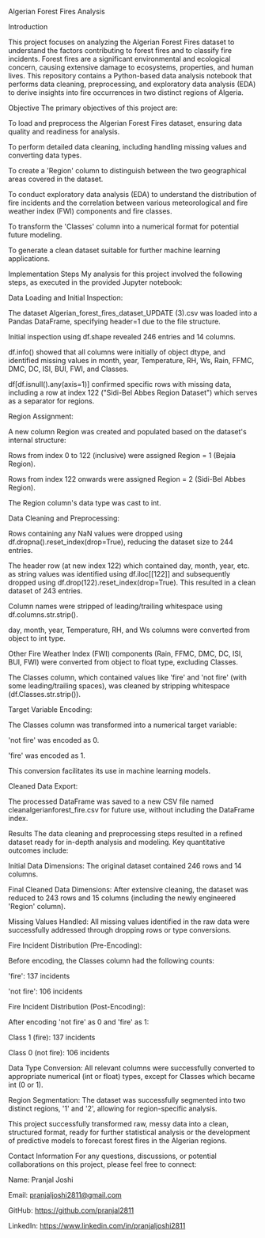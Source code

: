Algerian Forest Fires Analysis


Introduction

This project focuses on analyzing the Algerian Forest Fires dataset to understand the factors contributing to forest fires and to classify fire incidents. Forest fires are a significant environmental and ecological concern, causing extensive damage to ecosystems, properties, and human lives. This repository contains a Python-based data analysis notebook that performs data cleaning, preprocessing, and exploratory data analysis (EDA) to derive insights into fire occurrences in two distinct regions of Algeria.

Objective
The primary objectives of this project are:

To load and preprocess the Algerian Forest Fires dataset, ensuring data quality and readiness for analysis.

To perform detailed data cleaning, including handling missing values and converting data types.

To create a 'Region' column to distinguish between the two geographical areas covered in the dataset.

To conduct exploratory data analysis (EDA) to understand the distribution of fire incidents and the correlation between various meteorological and fire weather index (FWI) components and fire classes.

To transform the 'Classes' column into a numerical format for potential future modeling.

To generate a clean dataset suitable for further machine learning applications.

Implementation Steps
My analysis for this project involved the following steps, as executed in the provided Jupyter notebook:

Data Loading and Initial Inspection:

The dataset Algerian_forest_fires_dataset_UPDATE (3).csv was loaded into a Pandas DataFrame, specifying header=1 due to the file structure.

Initial inspection using df.shape revealed 246 entries and 14 columns.

df.info() showed that all columns were initially of object dtype, and identified missing values in month, year, Temperature, RH, Ws, Rain, FFMC, DMC, DC, ISI, BUI, FWI, and Classes.

df[df.isnull().any(axis=1)] confirmed specific rows with missing data, including a row at index 122 ("Sidi-Bel Abbes Region Dataset") which serves as a separator for regions.

Region Assignment:

A new column Region was created and populated based on the dataset's internal structure:

Rows from index 0 to 122 (inclusive) were assigned Region = 1 (Bejaia Region).

Rows from index 122 onwards were assigned Region = 2 (Sidi-Bel Abbes Region).

The Region column's data type was cast to int.

Data Cleaning and Preprocessing:

Rows containing any NaN values were dropped using df.dropna().reset_index(drop=True), reducing the dataset size to 244 entries.

The header row (at new index 122) which contained day, month, year, etc. as string values was identified using df.iloc[[122]] and subsequently dropped using df.drop(122).reset_index(drop=True). This resulted in a clean dataset of 243 entries.

Column names were stripped of leading/trailing whitespace using df.columns.str.strip().

day, month, year, Temperature, RH, and Ws columns were converted from object to int type.

Other Fire Weather Index (FWI) components (Rain, FFMC, DMC, DC, ISI, BUI, FWI) were converted from object to float type, excluding Classes.

The Classes column, which contained values like 'fire' and 'not fire' (with some leading/trailing spaces), was cleaned by stripping whitespace (df.Classes.str.strip()).

Target Variable Encoding:

The Classes column was transformed into a numerical target variable:

'not fire' was encoded as 0.

'fire' was encoded as 1.

This conversion facilitates its use in machine learning models.

Cleaned Data Export:

The processed DataFrame was saved to a new CSV file named cleanalgerianforest_fire.csv for future use, without including the DataFrame index.

Results
The data cleaning and preprocessing steps resulted in a refined dataset ready for in-depth analysis and modeling. Key quantitative outcomes include:

Initial Data Dimensions: The original dataset contained 246 rows and 14 columns.

Final Cleaned Data Dimensions: After extensive cleaning, the dataset was reduced to 243 rows and 15 columns (including the newly engineered 'Region' column).

Missing Values Handled: All missing values identified in the raw data were successfully addressed through dropping rows or type conversions.

Fire Incident Distribution (Pre-Encoding):

Before encoding, the Classes column had the following counts:

'fire': 137 incidents

'not fire': 106 incidents

Fire Incident Distribution (Post-Encoding):

After encoding 'not fire' as 0 and 'fire' as 1:

Class 1 (fire): 137 incidents

Class 0 (not fire): 106 incidents

Data Type Conversion: All relevant columns were successfully converted to appropriate numerical (int or float) types, except for Classes which became int (0 or 1).

Region Segmentation: The dataset was successfully segmented into two distinct regions, '1' and '2', allowing for region-specific analysis.

This project successfully transformed raw, messy data into a clean, structured format, ready for further statistical analysis or the development of predictive models to forecast forest fires in the Algerian regions.

Contact Information
For any questions, discussions, or potential collaborations on this project, please feel free to connect:

Name: Pranjal Joshi

Email: pranjaljoshi2811@gmail.com

GitHub: https://github.com/pranjal2811

LinkedIn: https://www.linkedin.com/in/pranjaljoshi2811
